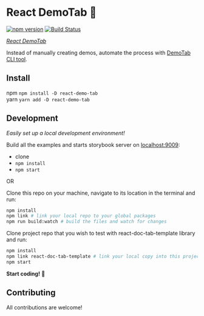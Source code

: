 # React DemoTab 📑

[![npm version][npm-badge]][npm-url]
[![Build Status][build-badge]][build-url]

_[React DemoTab](https://github.com/mkosir/react-demo-tab)_

Instead of manually creating demos, automate the process with [DemoTab CLI tool](https://github.com/mkosir/react-doc-tab).

## Install

npm `npm install -D react-demo-tab`  
yarn `yarn add -D react-demo-tab`

## Development

_Easily set up a local development environment!_

Build all the examples and starts storybook server on [localhost:9009](http://localhost:9009):

- clone
- `npm install`
- `npm start`

OR

Clone this repo on your machine, navigate to its location in the terminal and run:

```bash
npm install
npm link # link your local repo to your global packages
npm run build:watch # build the files and watch for changes
```

Clone project repo that you wish to test with react-doc-tab-template library and run:

```bash
npm install
npm link react-doc-tab-template # link your local copy into this project's node_modules
npm start
```

**Start coding!** 🎉

## Contributing

All contributions are welcome!

[npm-url]: https://www.npmjs.com/package/react-doc-tab-template
[npm-badge]: https://img.shields.io/npm/v/react-doc-tab-template.svg
[build-badge]: https://travis-ci.com/mkosir/react-doc-tab-template.svg
[build-url]: https://travis-ci.com/mkosir/react-doc-tab-template
